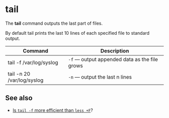 # tail

The **tail** command outputs the last part of files.

By default tail prints  the  last  10  lines of each specified file to standard output.

Command | Description
-|-
tail -f /var/log/syslog | `-f` — output appended data as the file grows
tail -n 20 /var/log/syslog | `-n` — output the last n lines

## See also

* [Is `tail -f` more efficient than `less +F`](https://unix.stackexchange.com/questions/193620/is-tail-f-more-efficient-than-less-f)?

